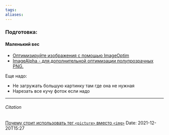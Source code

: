 ```yaml
---
tags: 
aliases: 
---
```

### Подготовка:
#### Маленький вес
- [Оптимизируйте изображения с помощью ImageOptim](https://imageoptim.com/api)
- [ImageAlpha - для дополнительной оптимизации полупрозрачных PNG.](https://pngmini.com/)

Еще надо:
- Не загружать большую картинку там где она не нужная
- Нарезать все кучу фоток если надо


---
###### Citation
[Почему стоит использовать тег ``<picture>`` вместо ``<img>``](https://habr.com/ru/company/vdsina/blog/555736/)
Date: 2021-12-20T15:27
